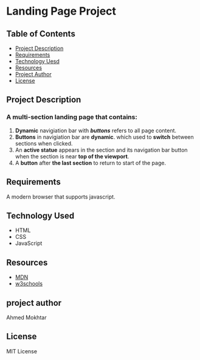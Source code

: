 # Landing Page Project


## Table of Contents

* [Project Description](#project-description)
* [Requirements](#requirements)
* [Technology Uesd](#technology-used)
* [Resources](#resources)
* [Project Author](#project-author)
* [License](#license)


## Project Description

### A multi-section landing page that contains:
1. **Dynamic** navigiation bar with ***buttons*** refers to all page content.
2. **Buttons** in navigiation bar are **dynamic**. which used to **switch** between sections when clicked.
3. An **active statue** appears in the section and its navigation bar button when the section is near **top of the viewport**.
4. A **button** after **the last section** to return to start of the page.


## Requirements

A modern browser that supports javascript.


## Technology Used

- HTML
- CSS
- JavaScript


## Resources

- [MDN](https://developer.mozilla.org/en-US/)
- [w3schools](https://www.w3schools.com/)


## project author

Ahmed Mokhtar


## License

MIT License